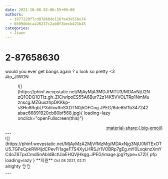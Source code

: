 ```yaml
---
date: 2021-10-08 02:06:55+09:00
authors:
  - 1977220f7cd87868de116fe43e516e74
  - 6599dbbcaa26237c2ab0f3becb421b45
categories:
  - Jiwon
---
```


# 2-87658630

<div class="post-container" markdown="1">
<div class="content-container md-sidebar__scrollwrap" markdown="1">

would you ever get bangs again ? u look so pretty &lt;3<br>\#to_JIWON
<figure markdown="1">
![](https://phinf.wevpstatic.net/MjAyMjA3MDJfMTU3/MDAxNjU2NzQ1ODQ1OTIz.gh_ZICiwlpoES55A6Bur72z14K5VVOLTRp1NmMuznscg.MZGuszhpDKKkp-sSHo8RqbLPXdihwRnSXDTN0j5OFCog.JPEG/8de65f1b347242abac66891920cb80bf568.jpg){ loading=lazy onclick="openFullscreen(this)"}
</figure>


</div>
</div>

<div style="text-align: right;" markdown="1">
<a href="https://weverse.io/fromis9/fanpost/2-87658630" style="text-align: right;">:material-share:{.big-emoji}</a>
</div>
---

<div class="comments-container md-sidebar__scrollwrap" markdown="1">
<div class="comment" markdown="1">
<div class='id-container' markdown="1">
![](https://phinf.wevpstatic.net/MjAyMzA2MjVfMzMg/MDAxNjg3NjU0MTExOTU5.7GFeCpkRW4jdCPevFi1sgeF7S4XyLHRSJr1VOBRp7gEg.mY0LxqknzXmYC4oZ6TpxCmdSnAbldBctUiaEHQVjHkgg.JPEG/image.jpg?type=s72){ pfp loading=lazy }
**<span class="artist">지원</span>** <small>Oct 08 2021, 02:11</small><br>
</div>
<div class='comment-body' markdown="1">
alrighty 👌👌
</div>
</div>
</div>
---
